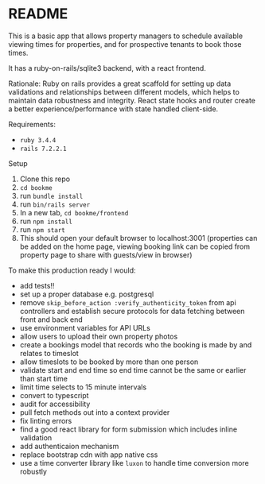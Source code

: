 # README

This is a basic app that allows property managers to schedule available viewing times for properties, and for prospective tenants to book those times.

It has a ruby-on-rails/sqlite3 backend, with a react frontend.

Rationale:
Ruby on rails provides a great scaffold for setting up data validations and relationships between different models, which helps to maintain data robustness and integrity.
React state hooks and router create a better experience/performance with state handled client-side.

Requirements:
* `ruby 3.4.4`
* `rails 7.2.2.1`

Setup
1. Clone this repo
2. `cd bookme`
3. run `bundle install`
4. run `bin/rails server`
5. In a new tab, `cd bookme/frontend`
6. run `npm install`
7. run `npm start`
8. This should open your default browser to localhost:3001
(properties can be added on the home page, viewing booking link can be copied from property page to share with guests/view in browser)


To make this production ready I would:
- add tests!!
- set up a proper database e.g. postgresql
- remove `skip_before_action :verify_authenticity_token` from api controllers and establish secure protocols for data fetching between front and back end
- use environment variables for API URLs
- allow users to upload their own property photos
- create a bookings model that records who the booking is made by and relates to timeslot
- allow timeslots to be booked by more than one person
- validate start and end time so end time cannot be the same or earlier than start time
- limit time selects to 15 minute intervals
- convert to typescript
- audit for accessibility
- pull fetch methods out into a context provider
- fix linting errors
- find a good react library for form submission which includes inline validation
- add authenticaion mechanism
- replace bootstrap cdn with app native css
- use a time converter library like `luxon` to handle time conversion more robustly
